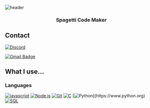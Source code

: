 ![header](https://capsule-render.vercel.app/api?type=soft&color=auto&height=150&section=header&text=KiRist&fontSize=70&animation=twinkling)


<h3 align="center">Spagetti Code Maker</h3>

## Contact
[![Discord](https://discord.c99.nl/widget/theme-3/712196368630022195.png)](http://discord.com/users/712196368630022195)

[![Gmail Badge](https://img.shields.io/badge/Gmail-d14836?style=flat-square&logo=Gmail&logoColor=white&link=mailto:kmj57667@gmail.com)](mailto:kmj57667@gmail.com)
 

## What I use...

### Languages
[![javascript](https://img.shields.io/badge/Javascript-F7DF1E?style=for-the-badge&logo=Javascript&logoColor=black)](https://www.javascript.com)
[![Node.js](https://img.shields.io/badge/Node.js-339933?style=for-the-badge&logo=node.js&logoColor=white)](https://nodejs.org)
[![Git](https://img.shields.io/badge/-Git-F05032?style=for-the-badge&logo=Git&logoColor=fff)](https://git-scm.com)
[![C](https://img.shields.io/badge/C-A8B9CC?style=for-the-badge&logo=C&logoColor=white)]()
[![Python](https://img.shields.io/badge/Python-3766AB?style=for-the-badge&logo=Python&logoColor=white")](https://www.python.org)
[![SQL](https://img.shields.io/badge/SQL-4479A1?style=for-the-badge&logo=MySQL&logoColor=white)]()

